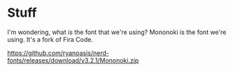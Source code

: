# Stuff

I'm wondering, what is the font that we're using?
Mononoki is the font we're using. It's a fork of Fira Code.

https://github.com/ryanoasis/nerd-fonts/releases/download/v3.2.1/Mononoki.zip
